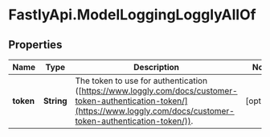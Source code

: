 # FastlyApi.ModelLoggingLogglyAllOf

## Properties

Name | Type | Description | Notes
------------ | ------------- | ------------- | -------------
**token** | **String** | The token to use for authentication ([https://www.loggly.com/docs/customer-token-authentication-token/](https://www.loggly.com/docs/customer-token-authentication-token/)). | [optional] 


